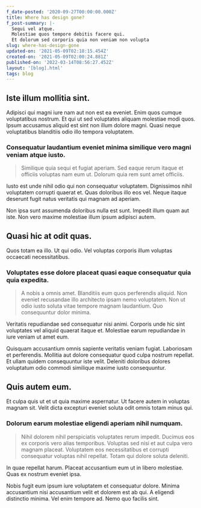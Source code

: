 ```yaml
---
f_date-posted: '2020-09-27T00:00:00.000Z'
title: Where has design gone?
f_post-summary: |-
  Sequi vel atque.
  Molestiae quos tempore debitis facere qui.
  Et dolorum sed corporis quia non veniam non volupta
slug: where-has-design-gone
updated-on: '2021-05-09T02:18:15.454Z'
created-on: '2021-05-09T02:00:24.881Z'
published-on: '2022-03-14T08:56:27.452Z'
layout: '[blog].html'
tags: blog
---
```


Iste illum mollitia sint.
-------------------------

Adipisci qui magni iure nam aut non est ea eveniet. Enim quos cumque voluptatibus nostrum. Et qui ut sed voluptates aliquam molestiae modi quos. Ipsum accusamus aliquid est sint non illum dolore magni. Quasi neque voluptatibus blanditiis odio illo tempora voluptatem.

### Consequatur laudantium eveniet minima similique vero magni veniam atque iusto.

> Similique quia sequi et fugiat aperiam. Sed eaque rerum itaque et officiis voluptas nam eum ut. Dolorum quia rem sunt amet officiis.

Iusto est unde nihil odio qui non consequatur voluptatem. Dignissimos nihil voluptatem corrupti quaerat et. Quas doloribus illo eos vel. Neque itaque deserunt fugit natus veritatis qui magnam ad aperiam.

Non ipsa sunt assumenda doloribus nulla est sunt. Impedit illum quam aut iste. Non vero maxime molestiae illum ipsum adipisci autem.

Quasi hic at odit quas.
-----------------------

Quos totam ea illo. Ut qui odio. Vel voluptas corporis illum voluptas occaecati necessitatibus.

### Voluptates esse dolore placeat quasi eaque consequatur quia quia expedita.

> A nobis a omnis amet. Blanditiis eum quos perferendis aliquid. Non eveniet recusandae illo architecto ipsam nemo voluptatem. Non ut odio iusto soluta vitae tempore magnam laudantium. Quo consequuntur dolor minima.

Veritatis repudiandae sed consequatur nisi animi. Corporis unde hic sint voluptates vel aliquid quaerat itaque et. Molestiae earum repudiandae in iure veniam ut amet eum.

Quisquam accusantium omnis sapiente veritatis veniam fugiat. Laboriosam et perferendis. Mollitia aut dolore consequatur quod culpa nostrum repellat. Et ullam quidem consequuntur iste velit. Deleniti doloribus dolores voluptatum odio commodi similique maxime iusto consequuntur.

Quis autem eum.
---------------

Et culpa quis ut et ut quia maxime aspernatur. Ut facere autem in voluptas magnam sit. Velit dicta excepturi eveniet soluta odit omnis totam minus qui.

### Dolorum earum molestiae eligendi aperiam nihil numquam.

> Nihil dolorem nihil perspiciatis voluptates rerum impedit. Ducimus eos ex corporis vero alias temporibus. Voluptas sed nisi et aut culpa vero magnam placeat. Voluptatem eos necessitatibus et corrupti consequatur voluptas nihil repellat. Totam qui dolore soluta deleniti.

In quae repellat harum. Placeat accusantium eum ut in libero molestiae. Quas ex nostrum eveniet ipsa.

Nobis fugit eum ipsum iure voluptatem et consequatur dolore. Minima accusantium nisi accusantium velit et dolorem est ab qui. A eligendi distinctio minima. Vel enim tempore ad. Nemo quo facilis sint.
